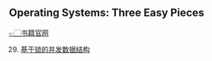 ## Operating Systems: Three Easy Pieces

[👉🏻书籍官网](https://pages.cs.wisc.edu/~remzi/OSTEP/)

29. [基于锁的并发数据结构](Chap29-基于锁的并发数据结构.md)  